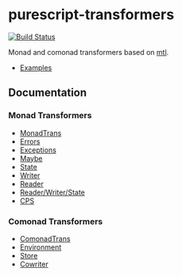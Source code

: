 # purescript-transformers

[![Build Status](https://travis-ci.org/purescript/purescript-transformers.svg?branch=master)](https://travis-ci.org/purescript/purescript-transformers)

Monad and comonad transformers based on [mtl](http://hackage.haskell.org/package/mtl).

- [Examples](examples/)

## Documentation

### Monad Transformers

- [MonadTrans](docs/Control.Monad.Trans.md)
- [Errors](docs/Control.Monad.Error.md)
- [Exceptions](docs/Monad/Except.md)
- [Maybe](docs/Control.Monad.Maybe.md)
- [State](docs/Control.Monad.State.md)
- [Writer](docs/Control.Monad.Writer.md)
- [Reader](docs/Control.Monad.Reader.md)
- [Reader/Writer/State](docs/Control.Monad.RWS.md)
- [CPS](docs/Control.Monad.Cont.md)

### Comonad Transformers

- [ComonadTrans](docs/Control.Comonad.Trans.md)
- [Environment](docs/Control.Comonad.Env.md)
- [Store](docs/Control.Comonad.Store.md)
- [Cowriter](docs/Control.Comonad.Traced.md)
